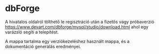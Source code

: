 # dbForge

A hivatalos oldalról tölthető le regisztráció után a fizetős vagy próbaverzió
https://www.devart.com/dbforge/mysql/studio/download.html ahol egy varázsló segíti a telepítést.

A mappa tartalma egy verziókezeléshez használt mappa, és a dokumentáció generálás eredményei.